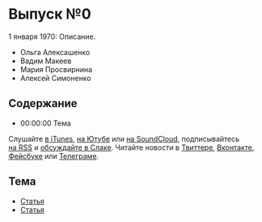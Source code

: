 # Выпуск №0

1 января 1970: Описание.

- Ольга Алексашенко
- Вадим Макеев
- Мария Просвирнина
- Алексей Симоненко

## Содержание

- 00:00:00 Тема

Слушайте [в iTunes](https://itunes.apple.com/podcast/id1080500016), [на Ютубе](https://www.youtube.com/playlist?list=PLMBnwIwFEFHcwuevhsNXkFTcadeX5R1Go) или [на SoundCloud](https://soundcloud.com/web-standards), подписывайтесь [на RSS](https://web-standards.ru/podcast/feed/) и [обсуждайте в Слаке](http://slack.web-standards.ru/). Читайте новости в [Твиттере](https://twitter.com/webstandards_ru), [Вконтакте](https://vk.com/webstandards_ru), [Фейсбуке](https://www.facebook.com/webstandardsru) или [Телеграме](https://t.me/webstandards_ru).

## Тема

- [Статья](ссылка)
- [Статья](ссылка)
